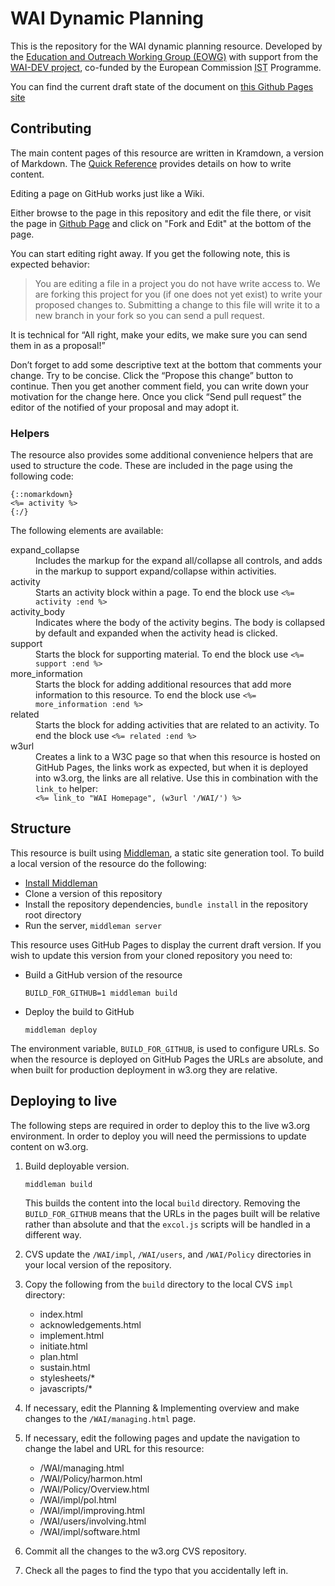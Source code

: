 # WAI Dynamic Planning

This is the repository for the WAI dynamic planning resource. Developed by the
[Education and Outreach Working Group (EOWG)](//w3.org/WAI/EO/) with support from the [WAI-DEV project](//w3.org/WAI/DEV/), co-funded by the European Commission <abbr title="Information Society Technologies">IST</abbr> Programme. 

You can find the current draft state of the document on [this Github Pages site][GHPage]

## Contributing

The main content pages of this resource are written in Kramdown, a version of Markdown. The [Quick Reference](http://kramdown.gettalong.org/quickref.html) provides details on how to write content.

Editing a page on GitHub works just like a Wiki.

Either browse to the page in this repository and edit the file there, or visit the page in [Github Page][GHPage] and click on "Fork and Edit" at the bottom of the page.

You can start editing right away. If you get the following note, this is expected behavior:

> You are editing a file in a project you do not have write access to. We are forking this project for you (if one does not yet exist) to write your proposed changes to. Submitting a change to this file will write it to a new branch in your fork so you can send a pull request.

It is technical for “All right, make your edits, we make sure you can send them in as a proposal!”

Don’t forget to add some descriptive text at the bottom that comments your change. Try to be concise. Click the “Propose this change” button to continue. Then you get another comment field, you can write down your motivation for the change here. Once you click “Send pull request” the editor of the notified of your proposal and may adopt it.

### Helpers

The resource also provides some additional convenience helpers that are used to structure the code. These are included in the page using the following code:

```
{::nomarkdown}
<%= activity %>
{:/}
```

The following elements are available:

<dl>
  <dt>expand_collapse</dt>
    <dd>Includes the markup for the expand all/collapse all controls, and adds in the markup to support expand/collapse within activities.</dd>

  <dt>activity</dt>
    <dd>Starts an activity block within a page. To end the block use <code><%= activity :end %></code></dd>

  <dt>activity_body</dt>
    <dd>Indicates where the body of the activity begins. The body is collapsed by default and expanded when the activity head is clicked.</dd>

  <dt>support</dt>
    <dd>Starts the block for supporting material. To end the block use <code><%= support :end %></code></dd>

  <dt>more_information</dt>
    <dd>Starts the block for adding additional resources that add more information to this resource. To end the block use <code><%= more_information :end %></code></dd>

  <dt>related</dt>
    <dd>Starts the block for adding activities that are related to an activity. To end the block use <code><%= related :end %></code></dd>

  <dt>w3url</dt>
    <dd>Creates a link to a W3C page so that when this resource is hosted on GitHub Pages, the links work as expected, but when it is deployed into w3.org, the links are all relative. Use this in combination with the <code>link_to</code> helper:</dd>
    <dd><code><%= link_to "WAI Homepage", (w3url '/WAI/') %></code></dd>
</dl>

## Structure

This resource is built using [Middleman](//middlemanapp.com/), a static site generation tool. To build a local version of the resource do the following:

* [Install Middleman](//middlemanapp.com/basics/install/)
* Clone a version of this repository
* Install the repository dependencies, `bundle install` in the repository root directory
* Run the server, `middleman server`

This resource uses GitHub Pages to display the current draft version. If you wish to update this version from your cloned repository you need to:

* Build a GitHub version of the resource

    `BUILD_FOR_GITHUB=1 middleman build`

* Deploy the build to GitHub

    `middleman deploy`

The environment variable, `BUILD_FOR_GITHUB`, is used to configure URLs. So when the resource is deployed on GitHub Pages the URLs are absolute, and when built for production deployment in w3.org they are relative.

## Deploying to live

The following steps are required in order to deploy this to the live w3.org environment. In order to deploy you will need the permissions to update content on w3.org.

1. Build deployable version.

    `middleman build`

    This builds the content into the local `build` directory. Removing the `BUILD_FOR_GITHUB` means that the URLs in the pages built will be relative rather than absolute and that the `excol.js` scripts will be handled in a different way.

2. CVS update the `/WAI/impl`, `/WAI/users`, and `/WAI/Policy` directories in your local version of the repository.

3. Copy the following from the `build` directory to the local CVS `impl` directory:

    * index.html
    * acknowledgements.html
    * implement.html
    * initiate.html
    * plan.html
    * sustain.html
    * stylesheets/*
    * javascripts/*

4. If necessary, edit the Planning & Implementing overview and make changes to the `/WAI/managing.html` page.

5. If necessary, edit the following pages and update the navigation to change the label and URL for this resource:

    * /WAI/managing.html
    * /WAI/Policy/harmon.html
    * /WAI/Policy/Overview.html
    * /WAI/impl/pol.html
    * /WAI/impl/improving.html
    * /WAI/users/involving.html
    * /WAI/impl/software.html

6. Commit all the changes to the w3.org CVS repository.

7. Check all the pages to find the typo that you accidentally left in.

[GHPage]: https://w3c.github.io/wai-dynamic-planning/
